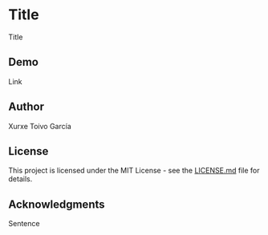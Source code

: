 # Title

Title

## Demo

Link

## Author

Xurxe Toivo García

## License

This project is licensed under the MIT License - see the [LICENSE.md](LICENSE.md) file for details.

## Acknowledgments

Sentence
